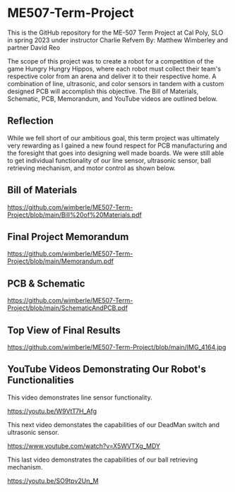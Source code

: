 # ME507-Term-Project
This is the GitHub repository for the ME-507 Term Project at Cal Poly, SLO in spring 2023 under instructor Charlie Refvem
By: 
Matthew Wimberley and partner David Reo

The scope of this project was to create a robot for a competition of the game Hungry Hungry Hippos, where each robot must collect their team's respective color from an arena and deliver it to their respective home. A combination of line, ultrasonic, and color sensors in tandem with a custom designed PCB will accomplish this objective. The Bill of Materials, Schematic, PCB, Memorandum, and YouTube videos are outlined below.

## Reflection

While we fell short of our ambitious goal, this term project was ultimately very rewarding as I gained a new found respect for PCB manufacturing and the foresight that goes into designing well made boards. We were still able to get individual functionality of our line sensor, ultrasonic sensor, ball retrieving mechanism, and motor control as shown below.


## Bill of Materials

https://github.com/wimberle/ME507-Term-Project/blob/main/Bill%20of%20Materials.pdf

## Final Project Memorandum

https://github.com/wimberle/ME507-Term-Project/blob/main/Memorandum.pdf

## PCB & Schematic

https://github.com/wimberle/ME507-Term-Project/blob/main/SchematicAndPCB.pdf

## Top View of Final Results

https://github.com/wimberle/ME507-Term-Project/blob/main/IMG_4164.jpg

## YouTube Videos Demonstrating Our Robot's Functionalities
This video demonstrates line sensor functionality. 

https://youtu.be/W9VtT7H_Afg

This next video demonstates the capabilities of our DeadMan switch and ultrasonic sensor.

https://www.youtube.com/watch?v=X5WVTXg_MDY

This last video demonstrates the capabilities of our ball retrieving mechanism.


https://youtu.be/SO9tpv2Un_M
